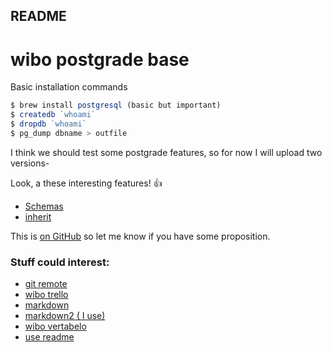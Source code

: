 README
-

# wibo postgrade base

Basic installation commands

```javascript
$ brew install postgresql (basic but important)
$ createdb `whoami`
$ dropdb `whoami`
$ pg_dump dbname > outfile
```

I think we should test some postgrade features, so for now I will upload two versions-


Look, a these interesting features! :+1:

 * [Schemas](http://www.postgresql.org/docs/9.1/static/ddl-schemas.html)
 * [inherit](http://www.postgresql.org/docs/9.1/static/ddl-inherit.html)



This is [on GitHub](https://github.com/42MrPiou42/Wibo) so let me know if you have some proposition.



### Stuff could interest:

 * [git remote](https://help.github.com/articles/adding-an-existing-project-to-github-using-the-command-line/)
 * [wibo trello](https://trello.com/b/hSrkRLCZ/open-project)
 * [markdown](http://tmpvar.com/markdown.html)
 * [markdown2  ( I use)](http://jbt.github.io/markdown-editor/)
 * [wibo vertabelo](https://my.vertabelo.com/model/Lhle9MHFFYh72rWYP1HHj0XQoBByDN6LW19uh9fD1D3VtFZPkSpCEqgN9GlKqlS6)
 * [use readme](http://stackoverflow.com/questions/10240125/working-with-readme-md-on-github-com)
